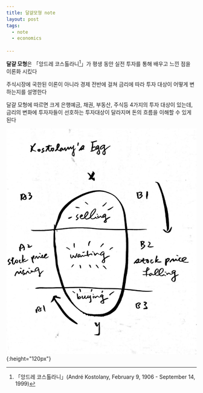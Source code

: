```yaml
---
title: 달걀모형 note
layout: post
tags:
  - note
  - economics

---
```


**달걀 모형**은 「앙드레 코스톨라니[^1]」가 평생 동안 실전 투자를 통해 배우고 느낀 점을 이론화 시킸다

주식시장에 국한된 이론이 아니라 경제 전반에 걸쳐 금리에 따라 투자 대상이 어떻게 변하는지를 설명한다

달걀 모형에 따르면 크게 은행예금, 채권, 부동산, 주식등 4가지의 투자 대상이 있는데, 금리의 변화에 투자자들이 선호하는
투자대상이 달라지며 돈의 흐름을 이해할 수 있게 된다

![egg](/assets/2023-08-31-kostolany_egg/kostolany_egg__egg.jpg 'Translated and drawn by Nilla Chen'){:height="120px"}


[^1]: 「앙드레 코스톨라니」(André Kostolany, February 9, 1906 - September 14, 1999)

